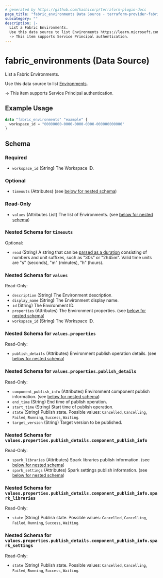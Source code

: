 ```yaml
---
# generated by https://github.com/hashicorp/terraform-plugin-docs
page_title: "fabric_environments Data Source - terraform-provider-fabric"
subcategory: ""
description: |-
  List a Fabric Environments.
  Use this data source to list Environments https://learn.microsoft.com/fabric/data-engineering/create-and-use-environment.
  -> This item supports Service Principal authentication.
---
```


# fabric_environments (Data Source)

List a Fabric Environments.

Use this data source to list [Environments](https://learn.microsoft.com/fabric/data-engineering/create-and-use-environment).

-> This item supports Service Principal authentication.

## Example Usage

```terraform
data "fabric_environments" "example" {
  workspace_id = "00000000-0000-0000-0000-000000000000"
}
```

<!-- schema generated by tfplugindocs -->
## Schema

### Required

- `workspace_id` (String) The Workspace ID.

### Optional

- `timeouts` (Attributes) (see [below for nested schema](#nestedatt--timeouts))

### Read-Only

- `values` (Attributes List) The list of Environments. (see [below for nested schema](#nestedatt--values))

<a id="nestedatt--timeouts"></a>

### Nested Schema for `timeouts`

Optional:

- `read` (String) A string that can be [parsed as a duration](https://pkg.go.dev/time#ParseDuration) consisting of numbers and unit suffixes, such as "30s" or "2h45m". Valid time units are "s" (seconds), "m" (minutes), "h" (hours).

<a id="nestedatt--values"></a>

### Nested Schema for `values`

Read-Only:

- `description` (String) The Environment description.
- `display_name` (String) The Environment display name.
- `id` (String) The Environment ID.
- `properties` (Attributes) The Environment properties. (see [below for nested schema](#nestedatt--values--properties))
- `workspace_id` (String) The Workspace ID.

<a id="nestedatt--values--properties"></a>

### Nested Schema for `values.properties`

Read-Only:

- `publish_details` (Attributes) Environment publish operation details. (see [below for nested schema](#nestedatt--values--properties--publish_details))

<a id="nestedatt--values--properties--publish_details"></a>

### Nested Schema for `values.properties.publish_details`

Read-Only:

- `component_publish_info` (Attributes) Environment component publish information. (see [below for nested schema](#nestedatt--values--properties--publish_details--component_publish_info))
- `end_time` (String) End time of publish operation.
- `start_time` (String) Start time of publish operation.
- `state` (String) Publish state. Possible values: `Cancelled`, `Cancelling`, `Failed`, `Running`, `Success`, `Waiting`.
- `target_version` (String) Target version to be published.

<a id="nestedatt--values--properties--publish_details--component_publish_info"></a>

### Nested Schema for `values.properties.publish_details.component_publish_info`

Read-Only:

- `spark_libraries` (Attributes) Spark libraries publish information. (see [below for nested schema](#nestedatt--values--properties--publish_details--component_publish_info--spark_libraries))
- `spark_settings` (Attributes) Spark settings publish information. (see [below for nested schema](#nestedatt--values--properties--publish_details--component_publish_info--spark_settings))

<a id="nestedatt--values--properties--publish_details--component_publish_info--spark_libraries"></a>

### Nested Schema for `values.properties.publish_details.component_publish_info.spark_libraries`

Read-Only:

- `state` (String) Publish state. Possible values: `Cancelled`, `Cancelling`, `Failed`, `Running`, `Success`, `Waiting`.

<a id="nestedatt--values--properties--publish_details--component_publish_info--spark_settings"></a>

### Nested Schema for `values.properties.publish_details.component_publish_info.spark_settings`

Read-Only:

- `state` (String) Publish state. Possible values: `Cancelled`, `Cancelling`, `Failed`, `Running`, `Success`, `Waiting`.
